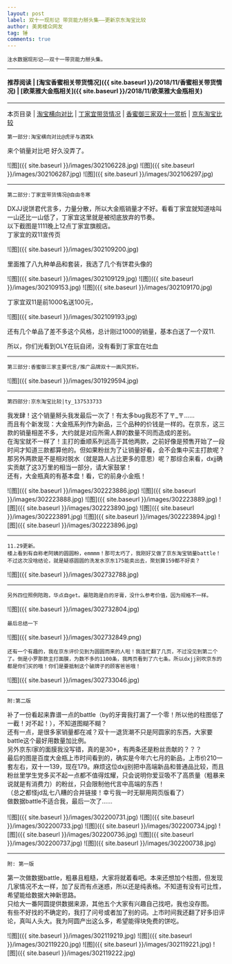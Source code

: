 ```yaml
---
layout: post
label: 双十一现形记 带货能力掰头集——更新京东淘宝比较
author: 美男楼众网友
tag: 锤
comments: true
---
```


    注水数据现形记——双十一带货能力掰头集。

---
#### 推荐阅读 | [淘宝香蜜相关带货情况]({{ site.baseurl }}/2018/11/香蜜相关带货情况) | [欧莱雅大金瓶相关]({{ site.baseurl }}/2018/11/欧莱雅大金瓶相关) 
---
本页目录 \| [淘宝横向对比](#dxjje) \| [丁家宜带货情况](#dxjjb) \| [香蜜御三家双十一赏析](#dxjjc) \| [京东淘宝比较](#dxjja)

<a class="anchor" name="dxjje"></a>

    第一部分:淘宝横向对比@虎牙与酒窝k

来个销量对比吧 好久没弄了。

![图]({{ site.baseurl }}/images/302106228.jpg)
![图]({{ site.baseurl }}/images/302106287.jpg)
![图]({{ site.baseurl }}/images/302106297.jpg)

---

<a class="anchor" name="dxjjb"></a>

    第二部分:丁家宜带货情况@自由冬寒


DXJJ说饼君代言多，力量分散，所以大金瓶销量才不好。看看丁家宜就知道啥叫一山还比一山低了，丁家宜这里就是被彻底放弃的节奏。
<br>以下截图是1111晚上12点丁家宜旗舰店。
<br>丁家宜的双11宣传页

![图]({{ site.baseurl }}/images/302109200.jpg)

里面推了八九种单品和套装，我选了几个有饼君头像的

![图]({{ site.baseurl }}/images/302109129.jpg)
![图]({{ site.baseurl }}/images/302109153.jpg)
![图]({{ site.baseurl }}/images/302109170.jpg)

丁家宜双11是前1000名送100元，

![图]({{ site.baseurl }}/images/302109193.jpg)

还有几个单品了差不多这个风格，总计刚过1000的销量，基本白送了一个双11.

所以，你们光看到OLY在玩自闭，没有看到丁家宜在吐血


---

<a class="anchor" name="dxjjc"></a>

    第三部分:香蜜御三家主要代言/推广品牌双十一画风赏析。

![图]({{ site.baseurl }}/images/301929594.jpg) 


---

<a class="anchor" name="dxjja"></a>

    第四部分:京东淘宝比较|ty_137533733

我发肆！这个销量掰头我发最后一次了！有太多bug我忍不了〒_〒……
<br>而且有个新发现：大金瓶系列作为新品，三个品种的价钱是一样的。在京东，这三款的销量相差不多，大约就是对应所需人群的数量不同而造成的差别。
<br>在淘宝就不一样了！主打的垂顺系列远高于其他两款，之前好像是预售开始了一段时间才知道三款都算他的。但如果粉丝为了让销量好看，会不会集中买主打款呢？那另外两款是不是相对脱水（就是路人占比更多的意思）呢？那综合来看，dxjj确实贡献了这3万里的相当一部分，请大家鼓掌！
<br>还有，大金瓶真的有基本盘！看，它的前身小金瓶！


![图]({{ site.baseurl }}/images/302223886.jpg)
![图]({{ site.baseurl }}/images/302223888.jpg)
![图]({{ site.baseurl }}/images/302223889.jpg)
![图]({{ site.baseurl }}/images/302223890.jpg)
![图]({{ site.baseurl }}/images/302223891.jpg)
![图]({{ site.baseurl }}/images/302223894.jpg)
![图]({{ site.baseurl }}/images/302223896.jpg)

---

    11.29更新。
    楼上看到有自称老阿姨的圆圆粉，emmmm！那可太巧了，我刚好又做了京东淘宝销量battle！
    不过这次没啥结论，就是疑惑圆圆的洗发水京东175能卖出去，聚划算159都不好卖？

![图]({{ site.baseurl }}/images/302732788.jpg)

----

    另外四位照例陪跑，华点自get。最陪跑是白的牙膏，没什么参考价值，因为规格不一样。
    
![图]({{ site.baseurl }}/images/302732804.jpg)
    
    最后总结一下
    
![图]({{ site.baseurl }}/images/302732849.png)

    还有一个有趣的，我在京东评价见到为圆圆而来的人啦！我连忙翻了几页，不过没见到第二个了。倒是小罗那款主打面膜，为数不多的1100条，我两页看到了六七条。所以dxjj别吹京东的都是你们买的哦！你们是要抵制这个破牌子的顾客爸爸哦！
    
![图]({{ site.baseurl }}/images/302733046.jpg)


---

    附:第二版

补了一份看起来靠谱一点的battle（by的牙膏我打漏了一个零！所以他的柱图低了一截！对不起！），不知道图糊不糊？
<br>还有一点，是很多家销量都在减？双十一退货潮不只是阿圆家的东西，大家要battle这个最好用数量加比例。
<br>另外京东l家的面膜我没写错，真的是30+，有两条还是粉丝贡献的？？？
<br>最后的图是百度大金瓶上市时间看到的，确实是今年六七月的新品，上市价210一套左右，双十一139，现在179。麻烦这位dxjj别把中高端新品和普通品比较，而且粉丝里学生党多买不起一点都不值得炫耀，只会说明你爱豆吸不了高质量（粗暴来说就是有消费力）的粉丝，只会限制他代言中高端的东西！
<br>（总之都怪jd乱七八糟的合并链接！幸亏我一时无聊用网页版看了）
<br>做数据battle不适合我，最后一次了……
<br>
<br>
![图]({{ site.baseurl }}/images/302200731.jpg)
![图]({{ site.baseurl }}/images/302200733.jpg)
![图]({{ site.baseurl }}/images/302200734.jpg)
![图]({{ site.baseurl }}/images/302200736.jpg)
![图]({{ site.baseurl }}/images/302200737.jpg)
![图]({{ site.baseurl }}/images/302200738.jpg)

---

    附: 第一版
    
第一次做数据battle，粗暴且粗糙，大家将就着看吧。本来还想加个柱图，但发现几家情况不太一样，加了反而有点迷惑，所以还是纯表格。不知道有没有可比性，希望能给数据大神新思路。
<br>只给大一番阿圆提供数据来源，其他五个大家有兴趣自己找吧，我也没存图。
<br>有些不好找的不确定的，我打了问号或者加了别的词。上市时间我还翻了好多旧评论，真叫人头大。我为阿圆产出这么多，希望能得块免费的饼吃。

![图]({{ site.baseurl }}/images/302119219.jpg)
![图]({{ site.baseurl }}/images/302119220.jpg)
![图]({{ site.baseurl }}/images/302119221.jpg)
![图]({{ site.baseurl }}/images/302119222.jpg)

